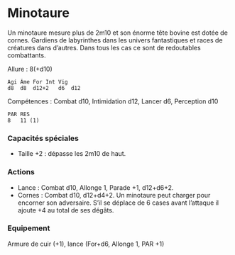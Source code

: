
# Minotaure
Un minotaure mesure plus de 2m10 et son énorme tête bovine est dotée de cornes. Gardiens de labyrinthes dans les univers fantastiques et races de créatures dans d’autres. Dans tous les cas ce sont de redoutables combattants.

Allure : 8(+d10)

	Agi	Âme	For	Int	Vig
	d8	d8	d12+2	d6	d12

Compétences : Combat d10, Intimidation d12, Lancer d6, Perception d10

	PAR	RES
	8   11 (1)

### Capacités spéciales
- Taille +2 : dépasse les 2m10 de haut.

### Actions
- Lance : Combat d10, Allonge 1, Parade +1, d12+d6+2.
- Cornes : Combat d10, d12+d4+2. Un minotaure peut charger pour encorner son adversaire. S’il se déplace de 6 cases avant l’attaque il ajoute +4 au total de ses dégâts.
### Equipement
Armure de cuir (+1), lance (For+d6, Allonge 1, PAR +1)
